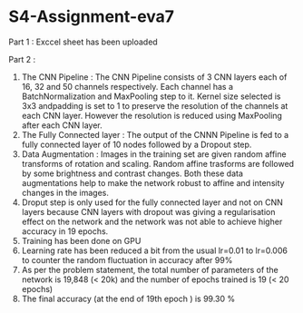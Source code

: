 # S4-Assignment-eva7
Part 1 : 
Exccel sheet has been uploaded


Part 2 :
1. The CNN Pipeline : The CNN Pipeline consists of 3 CNN layers each of 16, 32 and 50 channels respectively. Each channel has a BatchNormalization and MaxPooling step to it. Kernel size selected is 3x3 andpadding is set to 1 to preserve the resolution of the channels at each CNN layer. However the resolution is reduced using MaxPooling after each CNN layer.
2. The Fully Connected layer : The output of the CNNN Pipeline is fed to a fully connected layer of 10 nodes followed by a Dropout step. 
3. Data Augmentation : Images in the training set are given random affine transforms of rotation and scaling. Random affine trasforms are followed by some brightness and contrast changes. Both these data augmentations help to make the network robust to affine and intensity changes in the images.
4. Droput step is only used for the fully connected layer and not on CNN layers because CNN layers with dropout was giving a regularisation effect on the network and the network was not able to achieve higher accuracy in 19 epochs.
5. Training has been done on GPU
6. Learning rate has been reduced a bit from the usual lr=0.01 to lr=0.006 to counter the random fluctuation in accuracy after 99%
7. As per the problem statement, the total number of parameters of the network is 19,848 (< 20k) and the number of epochs trained is 19 (< 20 epochs)
8. The final accuracy (at the end of 19th epoch ) is 99.30 % 

